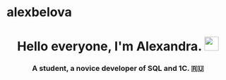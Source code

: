 # alexbelova
<h1 align="center">Hello everyone, I'm Alexandra.
<img src="https://github.com/blackcater/blackcater/raw/main/images/Hi.gif" height="32"/></h1>
<h3 align="center">A student, a novice developer of SQL and 1C. 🇷🇺</h3>
